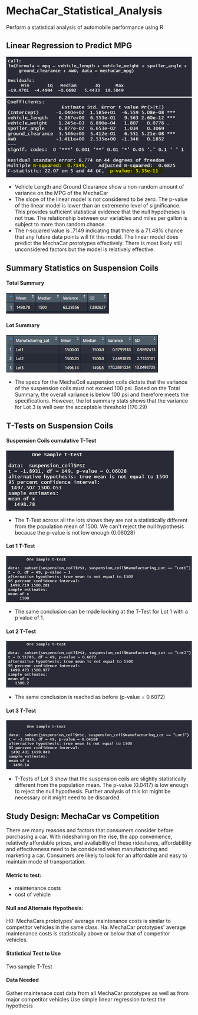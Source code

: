 # MechaCar_Statistical_Analysis

Perform a statistical analysis of automobile performance using R

## Linear Regression to Predict MPG

![images/call1.png](images/call1.png)
![images/call2-values.png](images/call2-values.png)

- Vehicle Length and Ground Clearance show a non-random amount of variance on the MPG of the MechaCar
- The slope of the linear model is not considered to be zero. The p-value of the linear model is lower than an extrememe level of significance. This provides sufficient statistical evidence that the null hypotheses is not true. The relationship between our variables and miles per gallon is subject to more than random chance.
- The r-squared value is .7149 indicating that there is a 71.48% chance that any future data points will fit this model. The linear model does predict the MechaCar prototypes effectively. There is most likely still unconsidered factors but the model is relatively effective. 


## Summary Statistics on Suspension Coils

#### Total Summary
![images/total_summary.png](images/total_summary.png)

#### Lot Summary
![images/lot_summary.png](images/lot_summary.png)

- The specs for the MechaCoil suspension coils dictate that the variance of the suspension coils must not exceed 100 psi. Based on the Total Summary, the overall variance is below 100 psi and therefore meets the specifications. However, the lot summary stats shows that the variance for Lot 3 is well over the acceptable threshold (170.29)


## T-Tests on Suspension Coils

#### Suspension Coils cumulative T-Test
![images/sum_t_test.png](images/sum_t_test.png)

- The T-Test across all the lots shows they are not a statistically different from the population mean of 1500. We can't reject the null hypothesis because the p-value is not low enough (0.06028)

#### Lot 1 T-Test
![images/lot1_t_test.png](images/lot1_t_test.png)

- The same conclusion can be made looking at the T-Test for Lot 1 with a p value of 1.

#### Lot 2 T-Test
![images/lot2-t-test.png](images/lot2-t-test.png)

- The same conclusion is reached as before (p-value = 0.6072)

#### Lot 3 T-Test
![images/lot3-t-test.png](images/lot3-t-test.png)

- T-Tests of Lot 3 show that the suspension coils are slightly statistically different from the population mean. The p-value (0.0417) is low enough to reject the null hypothesis. Further analysis of this lot might be necessary or it might need to be discarded.

## Study Design: MechaCar vs Competition

There are many reasons and factors that consumers consider before purchasing a car. With ridesharing on the rise, the app convenience, relatively affordable prices, and availability of these rideshares, affordablility and effectiveness need to be considered when manufactoring and marketing a car. Consumers are likely to look for an affordable and easy to maintain mode of transportation. 

#### Metric to test:
- maintenance costs
- cost of vehicle

#### Null and Alternate Hypothesis:

H0: MechaCars prototypes' average maintenance costs is similar to competitor vehicles in the same class. 
Ha: MechaCar prototypes' average maintenance costs is statistically above or below that of competitor vehicles.

#### Statistical Test to Use
Two sample T-Test

#### Data Needed
Gather maintenace cost data from all MechaCar prototypes as well as from major competitor vehicles
Use simple linear regression to test the hypothesis
